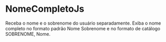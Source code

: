 # NomeCompletoJs
Receba o nome e o sobrenome do usuário separadamente. Exiba o nome completo no formato padrão Nome Sobrenome e no formato de catálogo SOBRENOME, Nome.
